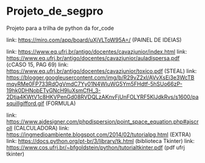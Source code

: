 # Projeto_de_segpro
Projeto para a trilha de python da for_code

link: https://miro.com/app/board/uXjVLToW95A=/ (PAINEL DE IDEIAS)

link: https://www.eq.ufrj.br/antigo/docentes/cavazjunior/index.html
link: https://www.eq.ufrj.br/antigo/docentes/cavazjunior/auladispersa.pdf (cCASO 15, PAG 69)
link: https://www.eq.ufrj.br/antigo/docentes/cavazjunior/toxico.pdf (STEAL)
link: https://blogger.googleusercontent.com/img/b/R29vZ2xl/AVvXsEi3e3WcTBmqyRMe0FP733RdOgVmdC7Yy01N4WIuWG5Ym5FHdtf-5hSUo66zP-19hk0DHNobETyGNcH9luXsmCfH_3-2Dtja4KWtV1c8HKVPenGd08RVDQLzAKnvFjUnFOLYRF5KlJdkRvs/s1600/pasquillgifford.gif (FORMULA)

link: https://www.ajdesigner.com/phpdispersion/point_space_equation.php#ajscroll (CALCULADORA)
link: https://ingmedioambiente.blogspot.com/2014/02/tutorialpg.html (EXTRA)
link: https://docs.python.org/pt-br/3/library/tk.html (biblioteca Tkinter)
link: https://www.cos.ufrj.br/~bfgoldstein/python/tutorialtkinter.pdf (pdf ufrj tkinter)

